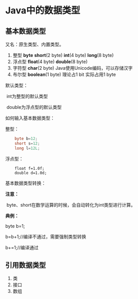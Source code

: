# Java中的数据类型

## 基本数据类型

又名：原生类型、内置类型。

1. 整型 **byte** **short**(2 byte) **int**(4 byte) **long**(8 byte)
2. 浮点型 **float**(4 byte) **double**(8 byte)
3. 字符型 **char**(2 byte) Java使用Unicode编码，可以存储汉字
4. 布尔型 **boolean**(1 byte) 理论占1 bit 实际占用1 byte



默认类型：

​	int为整型的默认类型

​	double为浮点型的默认类型



如何输入基本数据类型：

整型：

```java
	byte b=12;
	short s=12;
	long l=12L;
```
浮点型：

		float f=1.0f;
		double d=1.0d;
基本数据类型转换：



**注意：**

​	byte、short在数学运算的时候，会自动转化为int类型进行计算。

**典例：**

byte b=1;

b=b+1;//编译不通过，需要强制类型转换

b+=1;//编译通过



## 引用数据类型

1. 类
2. 接口
3. 数组